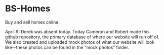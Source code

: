 # BS-Homes
Buy and sell homes online.

April 9: Derek was absent today. Today Cameron and Robert made this github repository, the primary database of where our website will run off of. We also created and uploaded mock photos of what our website will look like--these photos can be found in the "mock photos" folder.

